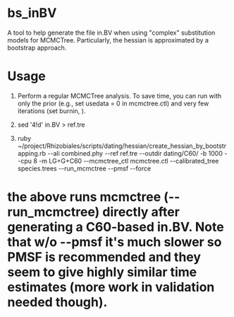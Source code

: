 # bs_inBV
A tool to help generate the file in.BV when using "complex" substitution models for MCMCTree. Particularly, the hessian is approximated by a bootstrap approach.


# Usage #
1. Perform a regular MCMCTree analysis. To save time, you can run with only the prior (e.g., set usedata = 0 in mcmctree.ctl) and very few iterations (set burnin, ).

2. sed '4!d' in.BV > ref.tre

3. ruby ~/project/Rhizobiales/scripts/dating/hessian/create_hessian_by_bootstrapping.rb --ali combined.phy --ref ref.tre --outdir dating/C60/ -b 1000 --cpu 8 -m LG+G+C60 --mcmctree_ctl mcmctree.ctl --calibrated_tree species.trees --run_mcmctree --pmsf --force 
# the above runs mcmctree (--run_mcmctree) directly after generating a C60-based in.BV. Note that w/o --pmsf it's much slower so PMSF is recommended and they seem to give highly similar time estimates (more work in validation needed though). #
